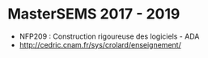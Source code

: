 # MasterSEMS 2017 - 2019

- NFP209 : Construction rigoureuse des logiciels - ADA 
- http://cedric.cnam.fr/sys/crolard/enseignement/
